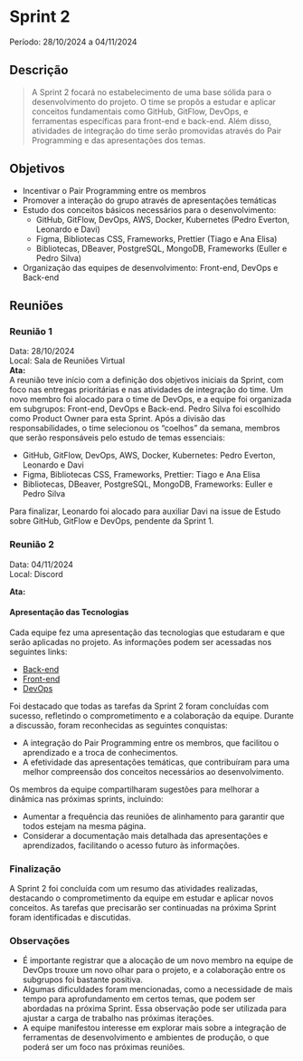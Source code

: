 # Sprint 2
Período: 28/10/2024 a 04/11/2024

## Descrição
> A Sprint 2 focará no estabelecimento de uma base sólida para o desenvolvimento do projeto. O time se propôs a estudar e aplicar conceitos fundamentais como GitHub, GitFlow, DevOps, e ferramentas específicas para front-end e back-end. Além disso, atividades de integração do time serão promovidas através do Pair Programming e das apresentações dos temas.

## Objetivos
- Incentivar o Pair Programming entre os membros
- Promover a interação do grupo através de apresentações temáticas
- Estudo dos conceitos básicos necessários para o desenvolvimento:
  - GitHub, GitFlow, DevOps, AWS, Docker, Kubernetes (Pedro Everton, Leonardo e Davi)
  - Figma, Bibliotecas CSS, Frameworks, Prettier (Tiago e Ana Elisa)
  - Bibliotecas, DBeaver, PostgreSQL, MongoDB, Frameworks (Euller e Pedro Silva)
- Organização das equipes de desenvolvimento: Front-end, DevOps e Back-end

## Reuniões

### Reunião 1
Data: 28/10/2024  
Local: Sala de Reuniões Virtual  
**Ata:**   
A reunião teve início com a definição dos objetivos iniciais da Sprint, com foco nas entregas prioritárias e nas atividades de integração do time. Um novo membro foi alocado para o time de DevOps, e a equipe foi organizada em subgrupos: Front-end, DevOps e Back-end. Pedro Silva foi escolhido como Product Owner para esta Sprint. Após a divisão das responsabilidades, o time selecionou os “coelhos” da semana, membros que serão responsáveis pelo estudo de temas essenciais:  
  - GitHub, GitFlow, DevOps, AWS, Docker, Kubernetes: Pedro Everton, Leonardo e Davi
  - Figma, Bibliotecas CSS, Frameworks, Prettier: Tiago e Ana Elisa
  - Bibliotecas, DBeaver, PostgreSQL, MongoDB, Frameworks: Euller e Pedro Silva 

Para finalizar, Leonardo foi alocado para auxiliar Davi na issue de Estudo sobre GitHub, GitFlow e DevOps, pendente da Sprint 1.

### Reunião 2
Data: 04/11/2024  
Local: Discord

**Ata:** 

#### Apresentação das Tecnologias
Cada equipe fez uma apresentação das tecnologias que estudaram e que serão aplicadas no projeto. As informações podem ser acessadas nos seguintes links:
- [Back-end](https://github.com/unb-mds/2024-2-AcheiUnB/issues/4)
- [Front-end](https://github.com/unb-mds/2024-2-AcheiUnB/issues/6)
- [DevOps](https://github.com/unb-mds/2024-2-AcheiUnB/issues/7)

Foi destacado que todas as tarefas da Sprint 2 foram concluídas com sucesso, refletindo o comprometimento e a colaboração da equipe. Durante a discussão, foram reconhecidas as seguintes conquistas:
- A integração do Pair Programming entre os membros, que facilitou o aprendizado e a troca de conhecimentos.
- A efetividade das apresentações temáticas, que contribuíram para uma melhor compreensão dos conceitos necessários ao desenvolvimento.

Os membros da equipe compartilharam sugestões para melhorar a dinâmica nas próximas sprints, incluindo:
- Aumentar a frequência das reuniões de alinhamento para garantir que todos estejam na mesma página.
- Considerar a documentação mais detalhada das apresentações e aprendizados, facilitando o acesso futuro às informações.

### Finalização
A Sprint 2 foi concluída com um resumo das atividades realizadas, destacando o comprometimento da equipe em estudar e aplicar novos conceitos. As tarefas que precisarão ser continuadas na próxima Sprint foram identificadas e discutidas.

### Observações
- É importante registrar que a alocação de um novo membro na equipe de DevOps trouxe um novo olhar para o projeto, e a colaboração entre os subgrupos foi bastante positiva.
- Algumas dificuldades foram mencionadas, como a necessidade de mais tempo para aprofundamento em certos temas, que podem ser abordadas na próxima Sprint. Essa observação pode ser utilizada para ajustar a carga de trabalho nas próximas iterações.
- A equipe manifestou interesse em explorar mais sobre a integração de ferramentas de desenvolvimento e ambientes de produção, o que poderá ser um foco nas próximas reuniões.
